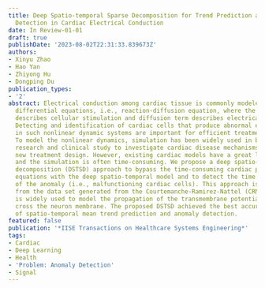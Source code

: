 ```yaml
---
title: Deep Spatio-temporal Sparse Decomposition for Trend Prediction and Anomaly
  Detection in Cardiac Electrical Conduction
date: In Review-01-01
draft: true
publishDate: '2023-08-02T22:31:33.839673Z'
authors:
- Xinyu Zhao
- Hao Yan
- Zhiyong Hu
- Dongping Du
publication_types:
- '2'
abstract: Electrical conduction among cardiac tissue is commonly modeled with partial
  differential equations, i.e., reaction-diffusion equation, where the reaction term
  describes cellular stimulation and diffusion term describes electrical propagation.
  Detecting and identification of cardiac cells that produce abnormal electrical impulses
  in such nonlinear dynamic systems are important for efficient treatment and planning.
  To model the nonlinear dynamics, simulation has been widely used in both cardiac
  research and clinical study to investigate cardiac disease mechanisms and develop
  new treatment design. However, existing cardiac models have a great level of complexity,
  and the simulation is often time-consuming. We propose a deep spatio-temporal sparse
  decomposition (DSTSD) approach to bypass the time-consuming cardiac partial differential
  equations with the deep spatio-temporal model and to detect the time and location
  of the anomaly (i.e., malfunctioning cardiac cells). This approach is validated
  from the data set generated from the Courtemanche-Ramirez-Nattel (CRN) model, which
  is widely used to model the propagation of the transmembrane potential across the
  cross the neuron membrane. The proposed DSTSD achieved the best accuracy in terms
  of spatio-temporal mean trend prediction and anomaly detection.
featured: false
publication: '*IISE Transactions on Healthcare Systems Engineering*'
tags:
- Cardiac
- Deep Learning
- Health
- 'Problem: Anomaly Detection'
- Signal
---
```


